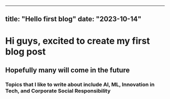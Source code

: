 ----
title: "Hello first blog"
date: "2023-10-14"
---

# Hi guys, excited to create my first blog post

## Hopefully many will come in the future

### Topics that I like to write about include AI, ML, Innovation in Tech, and Corporate Social Responsibility
